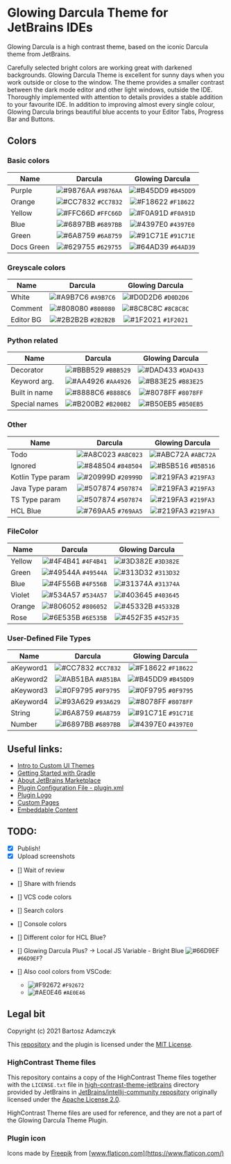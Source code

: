 # Glowing Darcula Theme for JetBrains IDEs

Glowing Darcula is a high contrast theme, based on the iconic Darcula theme from JetBrains.

Carefully selected bright colors are working great with darkened backgrounds. Glowing Darcula Theme is excellent for 
sunny days when you work outside or close to the window. The theme provides a smaller contrast between the dark mode 
editor and other light windows, outside the IDE. Thoroughly implemented with attention to details provides a stable 
addition to your favourite IDE. In addition to improving almost every single colour, Glowing Darcula brings beautiful 
blue accents to your Editor Tabs, Progress Bar and Buttons.

## Colors

### Basic colors

| Name          | Darcula   | Glowing Darcula |
|---------------|:---------:|:---------------:|
| Purple        | ![#9876AA](https://via.placeholder.com/15/9876AA/000000?text=+) `#9876AA` | ![#B45DD9](https://via.placeholder.com/15/B45DD9/000000?text=+) `#B45DD9` |
| Orange        | ![#CC7832](https://via.placeholder.com/15/CC7832/000000?text=+) `#CC7832` | ![#F18622](https://via.placeholder.com/15/F18622/000000?text=+) `#F18622` |
| Yellow        | ![#FFC66D](https://via.placeholder.com/15/FFC66D/000000?text=+) `#FFC66D` | ![#F0A91D](https://via.placeholder.com/15/F0A91D/000000?text=+) `#F0A91D` |
| Blue          | ![#6897BB](https://via.placeholder.com/15/6897BB/000000?text=+) `#6897BB` | ![#4397E0](https://via.placeholder.com/15/4397E0/000000?text=+) `#4397E0` |
| Green         | ![#6A8759](https://via.placeholder.com/15/6A8759/000000?text=+) `#6A8759` | ![#91C71E](https://via.placeholder.com/15/91C71E/000000?text=+) `#91C71E` |
| Docs Green    | ![#629755](https://via.placeholder.com/15/629755/000000?text=+) `#629755` | ![#64AD39](https://via.placeholder.com/15/64AD39/000000?text=+) `#64AD39` |

### Greyscale colors

| Name          | Darcula   | Glowing Darcula |
|---------------|:---------:|:---------------:|
| White         | ![#A9B7C6](https://via.placeholder.com/15/A9B7C6/000000?text=+) `#A9B7C6` | ![#D0D2D6](https://via.placeholder.com/15/D0D2D6/000000?text=+) `#D0D2D6` |
| Comment       | ![#808080](https://via.placeholder.com/15/808080/000000?text=+) `#808080` | ![#8C8C8C](https://via.placeholder.com/15/8C8C8C/000000?text=+) `#8C8C8C` |
| Editor BG     | ![#2B2B2B](https://via.placeholder.com/15/2B2B2B/000000?text=+) `#2B2B2B` | ![#1F2021](https://via.placeholder.com/15/1F2021/000000?text=+) `#1F2021` |

### Python related

| Name          | Darcula   | Glowing Darcula |
|---------------|:---------:|:---------------:|
| Decorator     | ![#BBB529](https://via.placeholder.com/15/BBB529/000000?text=+) `#BBB529` | ![#DAD433](https://via.placeholder.com/15/DAD433/000000?text=+) `#DAD433` |
| Keyword arg.  | ![#AA4926](https://via.placeholder.com/15/AA4926/000000?text=+) `#AA4926` | ![#B83E25](https://via.placeholder.com/15/B83E25/000000?text=+) `#B83E25` |
| Built in name | ![#8888C6](https://via.placeholder.com/15/8888C6/000000?text=+) `#8888C6` | ![#8078FF](https://via.placeholder.com/15/8078FF/000000?text=+) `#8078FF` |
| Special names | ![#B200B2](https://via.placeholder.com/15/B200B2/000000?text=+) `#B200B2` | ![#B50EB5](https://via.placeholder.com/15/B50EB5/000000?text=+) `#B50EB5` |

### Other

| Name              | Darcula   | Glowing Darcula |
|-------------------|:---------:|:---------------:|
| Todo              | ![#A8C023](https://via.placeholder.com/15/A8C023/000000?text=+) `#A8C023` | ![#ABC72A](https://via.placeholder.com/15/ABC72A/000000?text=+) `#ABC72A` |
| Ignored           | ![#848504](https://via.placeholder.com/15/848504/000000?text=+) `#848504` | ![#B5B516](https://via.placeholder.com/15/B5B516/000000?text=+) `#B5B516` |
| Kotlin Type param | ![#20999D](https://via.placeholder.com/15/20999D/000000?text=+) `#20999D` | ![#219FA3](https://via.placeholder.com/15/219FA3/000000?text=+) `#219FA3` |
| Java Type param   | ![#507874](https://via.placeholder.com/15/507874/000000?text=+) `#507874` | ![#219FA3](https://via.placeholder.com/15/219FA3/000000?text=+) `#219FA3` |
| TS Type param     | ![#507874](https://via.placeholder.com/15/507874/000000?text=+) `#507874` | ![#219FA3](https://via.placeholder.com/15/219FA3/000000?text=+) `#219FA3` |
| HCL Blue          | ![#769AA5](https://via.placeholder.com/15/769AA5/000000?text=+) `#769AA5` | ![#219FA3](https://via.placeholder.com/15/219FA3/000000?text=+) `#219FA3` |

### FileColor

| Name          | Darcula   | Glowing Darcula |
|---------------|:---------:|:---------------:|
| Yellow        | ![#4F4B41](https://via.placeholder.com/15/4F4B41/000000?text=+) `#4F4B41` | ![#3D382E](https://via.placeholder.com/15/3D382E/000000?text=+) `#3D382E` |
| Green         | ![#49544A](https://via.placeholder.com/15/49544A/000000?text=+) `#49544A` | ![#313D32](https://via.placeholder.com/15/313D32/000000?text=+) `#313D32` |
| Blue          | ![#4F556B](https://via.placeholder.com/15/4F556B/000000?text=+) `#4F556B` | ![#31374A](https://via.placeholder.com/15/31374A/000000?text=+) `#31374A` |
| Violet        | ![#534A57](https://via.placeholder.com/15/534A57/000000?text=+) `#534A57` | ![#403645](https://via.placeholder.com/15/403645/000000?text=+) `#403645` |
| Orange        | ![#806052](https://via.placeholder.com/15/806052/000000?text=+) `#806052` | ![#45332B](https://via.placeholder.com/15/45332B/000000?text=+) `#45332B` |
| Rose          | ![#6E535B](https://via.placeholder.com/15/6E535B/000000?text=+) `#6E535B` | ![#452F35](https://via.placeholder.com/15/452F35/000000?text=+) `#452F35` |

### User-Defined File Types

| Name          | Darcula   | Glowing Darcula |
|---------------|:---------:|:---------------:|
| aKeyword1     | ![#CC7832](https://via.placeholder.com/15/CC7832/000000?text=+) `#CC7832` | ![#F18622](https://via.placeholder.com/15/F18622/000000?text=+) `#F18622` |
| aKeyword2     | ![#AB51BA](https://via.placeholder.com/15/AB51BA/000000?text=+) `#AB51BA` | ![#B45DD9](https://via.placeholder.com/15/B45DD9/000000?text=+) `#B45DD9` |
| aKeyword3     | ![#0F9795](https://via.placeholder.com/15/0F9795/000000?text=+) `#0F9795` | ![#0F9795](https://via.placeholder.com/15/0F9795/000000?text=+) `#0F9795` |
| aKeyword4     | ![#93A629](https://via.placeholder.com/15/93A629/000000?text=+) `#93A629` | ![#8078FF](https://via.placeholder.com/15/8078FF/000000?text=+) `#8078FF` |
| String        | ![#6A8759](https://via.placeholder.com/15/6A8759/000000?text=+) `#6A8759` | ![#91C71E](https://via.placeholder.com/15/91C71E/000000?text=+) `#91C71E` |
| Number        | ![#6897BB](https://via.placeholder.com/15/6897BB/000000?text=+) `#6897BB` | ![#4397E0](https://via.placeholder.com/15/4397E0/000000?text=+) `#4397E0` |

## Useful links:

- [Intro to Custom UI Themes](https://plugins.jetbrains.com/docs/intellij/themes-intro.html)
- [Getting Started with Gradle](https://plugins.jetbrains.com/docs/intellij/gradle-prerequisites.html)
- [About JetBrains Marketplace](https://plugins.jetbrains.com/docs/marketplace/about-marketplace.html)
- [Plugin Configuration File - plugin.xml](https://plugins.jetbrains.com/docs/intellij/plugin-configuration-file.html)
- [Plugin Logo](https://plugins.jetbrains.com/docs/intellij/plugin-icon-file.html)
- [Custom Pages](https://plugins.jetbrains.com/docs/marketplace/custom-pages.html)
- [Embeddable Content](https://plugins.jetbrains.com/docs/marketplace/embeddable-content.html#including-iframe)


## TODO:

- [x] Publish!
- [x] Upload screenshots
- [] Wait of review
- [] Share with friends


- [] VCS code colors
- [] Search colors
- [] Console colors
- [] Different color for HCL Blue?
- [] Glowing Darcula Plus? -> Local JS Variable - Bright
  Blue ![#66D9EF](https://via.placeholder.com/15/66D9EF/000000?text=+) `#66D9EF`?
- [] Also cool colors from VSCode:
    - ![#F92672](https://via.placeholder.com/15/F92672/000000?text=+) `#F92672`
    - ![#AE0E46](https://via.placeholder.com/15/AE0E46/000000?text=+) `#AE0E46`

## Legal bit

Copyright (c) 2021 Bartosz Adamczyk

This [repository](https://github.com/bartoszadamczyk/glowing-darcula) and the plugin is licensed under
the [MIT License](LICENSE).

### HighContrast Theme files

This repository contains a copy of the HighContrast Theme files together with the `LICENSE.txt` file in
[high-contrast-theme-jetbrains](high-contrast-theme-jetbrains) directory provided by JetBrains in 
[JetBrains/intellij-community repository](https://github.com/JetBrains/intellij-community/tree/master/platform/platform-resources/src/themes)
originally licensed under the 
[Apache License 2.0](https://github.com/JetBrains/intellij-community/blob/master/LICENSE.txt).

HighContrast Theme files are used for reference, and they are not a part of the Glowing Darcula Theme Plugin.

### Plugin icon

Icons made by [Freepik](https://www.freepik.com) from [www.flaticon.com](https://www.flaticon.com/)
